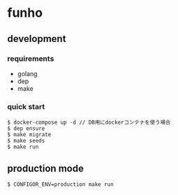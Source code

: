 # funho

## development

### requirements

* golang
* dep
* make

### quick start

```
$ docker-compose up -d // DB用にdockerコンテナを使う場合
$ dep ensure
$ make migrate
$ make seeds
$ make run
```

## production mode

```
$ CONFIGOR_ENV=production make run
```


